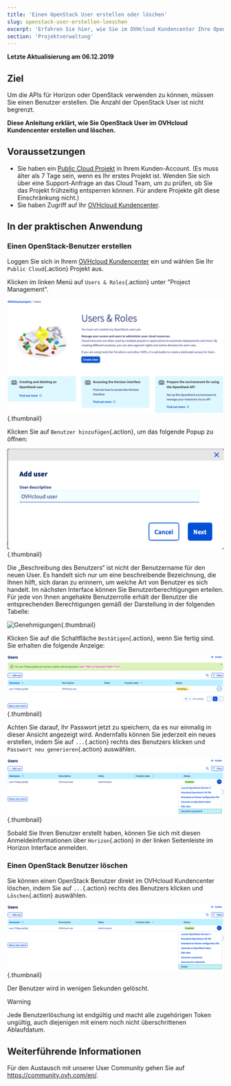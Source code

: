 ```yaml
---
title: 'Einen OpenStack User erstellen oder löschen'
slug: openstack-user-erstellen-loeschen
excerpt: 'Erfahren Sie hier, wie Sie im OVHcloud Kundencenter Ihre OpenStack Benutzer verwalten'
section: 'Projektverwaltung'
---
```


**Letzte Aktualisierung am 06.12.2019**

## Ziel

Um die APIs für Horizon oder OpenStack verwenden zu können, müssen Sie einen Benutzer erstellen. Die Anzahl der OpenStack User ist nicht begrenzt.

**Diese Anleitung erklärt, wie Sie OpenStack User im OVHcloud Kundencenter erstellen und löschen.**


## Voraussetzungen

- Sie haben ein [Public Cloud Projekt](https://www.ovhcloud.com/de/public-cloud) in Ihrem Kunden-Account. (Es muss älter als 7 Tage sein, wenn es Ihr erstes Projekt ist. Wenden Sie sich über eine Support-Anfrage an das Cloud Team, um zu prüfen, ob Sie das Projekt frühzeitig entsperren können. Für andere Projekte gilt diese Einschränkung nicht.)
- Sie haben Zugriff auf Ihr [OVHcloud Kundencenter](https://www.ovh.com/auth/?action=gotomanager&from=https://www.ovh.de/&ovhSubsidiary=de).


## In der praktischen Anwendung

### Einen OpenStack-Benutzer erstellen

Loggen Sie sich in Ihrem [OVHcloud Kundencenter](https://www.ovh.com/auth/?action=gotomanager&from=https://www.ovh.de/&ovhSubsidiary=de) ein und wählen Sie Ihr `Public Cloud`{.action} Projekt aus.

Klicken im linken Menü auf `Users & Roles`{.action} unter "Project Management".

![Benutzerrollen](images/users_roles.png){.thumbnail}

Klicken Sie auf `Benutzer hinzufügen`{.action}, um das folgende Popup zu öffnen:

![Benutzer hinzufügen](images/adduser.png){.thumbnail}

Die „Beschreibung des Benutzers“ ist nicht der Benutzername für den neuen User. Es handelt sich nur um eine beschreibende Bezeichnung, die Ihnen hilft, sich daran zu erinnern, um welche Art von Benutzer es sich handelt. Im nächsten Interface können Sie Benutzerberechtigungen erteilen. Für jede von Ihnen angehakte Benutzerrolle erhält der Benutzer die entsprechenden Berechtigungen gemäß der Darstellung in der folgenden Tabelle:

![Genehmigungen](images/permissions.png){.thumbnail}

Klicken Sie auf die Schaltfläche `Bestätigen`{.action}, wenn Sie fertig sind. Sie erhalten die folgende Anzeige:

![Benutzer_pw](images/user_pw.png){.thumbnail}

Achten Sie darauf, Ihr Passwort jetzt zu speichern, da es nur einmalig in dieser Ansicht angezeigt wird. Andernfalls können Sie jederzeit ein neues erstellen, indem Sie auf `...`{.action} rechts des Benutzers klicken und `Passwort neu generieren`{.action} auswählen.

![Generieren](images/generatepw.png){.thumbnail}

Sobald Sie Ihren Benutzer erstellt haben, können Sie sich mit diesen Anmeldeinformationen über `Horizon`{.action} in der linken Seitenleiste im Horizon Interface anmelden.

### Einen OpenStack Benutzer löschen

Sie können einen OpenStack Benutzer direkt im OVHcloud Kundencenter löschen, indem Sie auf `...`{.action} rechts des Benutzers klicken und `Löschen`{.action} auswählen.

![Public Cloud](images/delete.png){.thumbnail}

Der Benutzer wird in wenigen Sekunden gelöscht.

> [!warning]
>
> Jede Benutzerlöschung ist endgültig und macht alle zugehörigen Token ungültig, auch diejenigen mit einem noch nicht überschrittenen Ablaufdatum.
> 

## Weiterführende Informationen

Für den Austausch mit unserer User Community gehen Sie auf <https://community.ovh.com/en/>.

